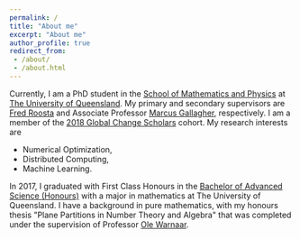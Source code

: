 ```yaml
---
permalink: /
title: "About me"
excerpt: "About me"
author_profile: true
redirect_from: 
 - /about/
 - /about.html
---
```


Currently, I am a PhD student in the [School of Mathematics and Physics](https://smp.uq.edu.au/)
at [The University of Queensland](https://www.uq.edu.au/).
My primary and secondary supervisors are [Fred Roosta](https://people.smp.uq.edu.au/FredRoosta/index.html)
and Associate Professor [Marcus Gallagher](https://researchers.uq.edu.au/researcher/469), respectively.
I am a member of the [2018 Global Change Scholars](https://graduate-school.uq.edu.au/team/2018-global-change-scholars) cohort.
My research interests are

- Numerical Optimization,
- Distributed Computing,
- Machine Learning.

In 2017, I graduated with First Class Honours in the
[Bachelor of Advanced Science (Honours)](https://future-students.uq.edu.au/study/programs/bachelor-advanced-science-honours-2341)
with a major in mathematics at The University of Queensland.
I have a background in pure mathematics, with my honours thesis "Plane Partitions in Number Theory and Algebra" that was 
completed under the supervision of Professor [Ole Warnaar](https://people.smp.uq.edu.au/OleWarnaar/).
